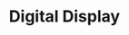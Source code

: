 ---
dateStart: 2015-04-13
dateEnd: 2015-05-11
title: "Digital Display"
venue: "University of Newcastle"
organizer: Keith Nesbitt
credit: Keith Nesbitt
city: Newcastle
state:
country: Australia
pdfLink:
venueImages:
 - sm: image01.sm.jpg
   lg: image01.lg.jpg
 - sm: image02.sm.jpg
   lg: image02.lg.jpg
 - sm: image03.sm.jpg
   lg: image03.lg.jpg
 - sm: image04.sm.jpg
   lg: image04.lg.jpg
 - sm: image05.sm.jpg
   lg: image05.lg.jpg
 - sm: image06.sm.jpg
   lg: image06.lg.jpg
---